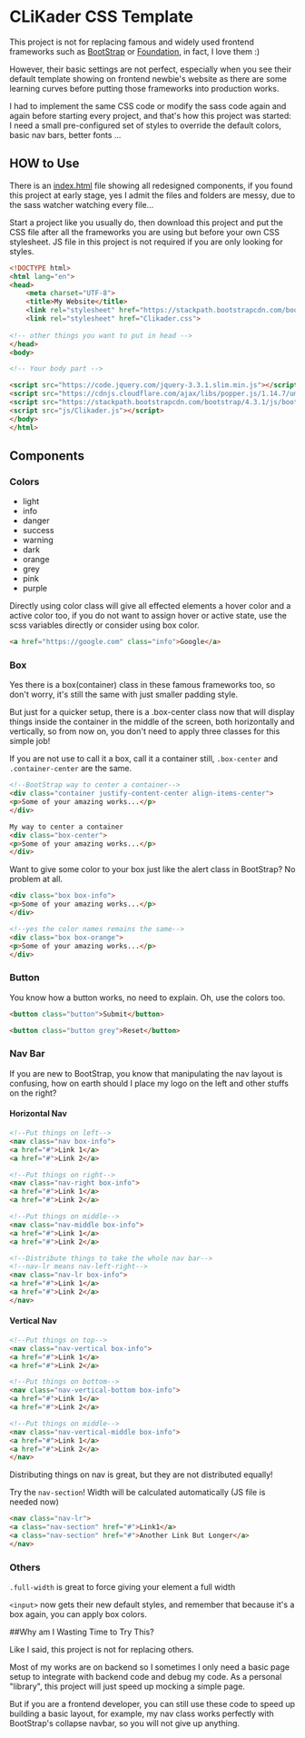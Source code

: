 # CLiKader CSS Template

This project is not for replacing famous and widely used frontend frameworks such as [BootStrap](https://getbootstrap.com/) or [Foundation](https://foundation.zurb.com/), in fact, I love them :\)

However, their basic settings are not perfect, especially when you see their default template showing on frontend newbie's website as there are some learning curves before putting those frameworks into production works.

I had to implement the same CSS code or modify the sass code again and again before starting every project, and that's how this project was started: I need a small pre-configured set of styles to override the default colors, basic nav bars, better fonts ...

## HOW to Use

There is an [index.html](index.html) file showing all redesigned components, if you found this project at early stage, yes I admit the files and folders are messy, due to the sass watcher watching every file...

Start a project like you usually do, then download this project and put the CSS file after all the frameworks you are using but before your own CSS stylesheet. JS file in this project is not required if you are only looking for styles.

```html
<!DOCTYPE html>
<html lang="en">
<head>
    <meta charset="UTF-8">
    <title>My Website</title>
    <link rel="stylesheet" href="https://stackpath.bootstrapcdn.com/bootstrap/4.3.1/css/bootstrap.min.css">
    <link rel="stylesheet" href="Clikader.css">
    
<!-- other things you want to put in head -->
</head>
<body>

<!-- Your body part -->

<script src="https://code.jquery.com/jquery-3.3.1.slim.min.js"></script>
<script src="https://cdnjs.cloudflare.com/ajax/libs/popper.js/1.14.7/umd/popper.min.js"></script>
<script src="https://stackpath.bootstrapcdn.com/bootstrap/4.3.1/js/bootstrap.min.js"></script>
<script src="js/Clikader.js"></script>
</body>
</html>

```

## Components

### Colors

- light
- info
- danger
- success
- warning
- dark
- orange
- grey
- pink
- purple

Directly using color class will give all effected elements a hover color and a active color too, if you do not want to assign hover or active state, use the scss variables directly or consider using box color.

```html
<a href="https://google.com" class="info">Google</a>
```

### Box

Yes there is a box(container) class in these famous frameworks too, so don't worry, it's still the same with just smaller padding style.

But just for a quicker setup, there is a .box-center class now that will display things inside the container in the middle of the screen, both horizontally and vertically, so from now on, you don't need to apply three classes for this simple job!

If you are not use to call it a box, call it a container still, `.box-center` and `.container-center` are the same.

```html
<!--BootStrap way to center a container-->
<div class="container justify-content-center align-items-center">
<p>Some of your amazing works...</p>
</div>

My way to center a container
<div class="box-center">
<p>Some of your amazing works...</p>
</div>
```

Want to give some color to your box just like the alert class in BootStrap? No problem at all.

```html
<div class="box box-info">
<p>Some of your amazing works...</p>
</div>

<!--yes the color names remains the same-->
<div class="box box-orange">
<p>Some of your amazing works...</p>
</div>
```

### Button

You know how a button works, no need to explain. Oh, use the colors too.

```html
<button class="button">Submit</button>

<button class="button grey">Reset</button>
```

### Nav Bar

If you are new to BootStrap, you know that manipulating the nav layout is confusing, how on earth should I place my logo on the left and other stuffs on the right?

#### Horizontal Nav

```html
<!--Put things on left-->
<nav class="nav box-info">
<a href="#">Link 1</a>
<a href="#">Link 2</a>

<!--Put things on right-->
<nav class="nav-right box-info">
<a href="#">Link 1</a>
<a href="#">Link 2</a>

<!--Put things on middle-->
<nav class="nav-middle box-info">
<a href="#">Link 1</a>
<a href="#">Link 2</a>

<!--Distribute things to take the whole nav bar-->
<!--nav-lr means nav-left-right-->
<nav class="nav-lr box-info">
<a href="#">Link 1</a>
<a href="#">Link 2</a>
</nav>
```

#### Vertical Nav

```html
<!--Put things on top-->
<nav class="nav-vertical box-info">
<a href="#">Link 1</a>
<a href="#">Link 2</a>

<!--Put things on bottom-->
<nav class="nav-vertical-bottom box-info">
<a href="#">Link 1</a>
<a href="#">Link 2</a>

<!--Put things on middle-->
<nav class="nav-vertical-middle box-info">
<a href="#">Link 1</a>
<a href="#">Link 2</a>
</nav>
```

Distributing things on nav is great, but they are not distributed equally!

Try the `nav-section`! Width will be calculated automatically (JS file is needed now)

```html
<nav class="nav-lr">
<a class="nav-section" href="#">Link1</a>
<a class="nav-section" href="#">Another Link But Longer</a>
</nav>
```

### Others

`.full-width` is great to force giving your element a full width

`<input>` now gets their new default styles, and remember that because it's a box again, you can apply box colors.

##Why am I Wasting Time to Try This?

Like I said, this project is not for replacing others.

Most of my works are on backend so I sometimes I only need a basic page setup to integrate with backend code and debug my code. As a personal "library", this project will just speed up mocking a simple page.

But if you are a frontend developer, you can still use these code to speed up building a basic layout, for example, my nav class works perfectly with BootStrap's collapse navbar, so you will not give up anything.